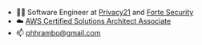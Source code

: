 - 👨‍💻 Software Engineer at [Privacy21](https://privacy21.com) and [Forte Security](https://fortesecurity.com.br)
- ☁️ [AWS Certified Solutions Architect Associate](https://www.credly.com/badges/b75d6f76-bb3f-4ab6-85df-3fa955a0f765)
- 📫 phhrambo@gmail.com
